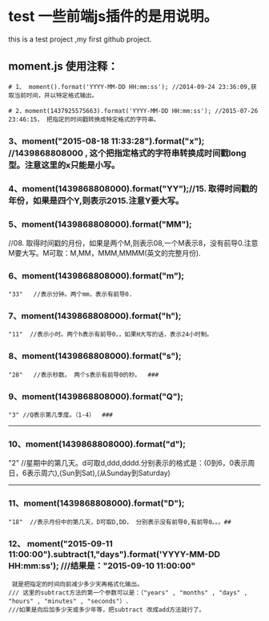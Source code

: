 # test 一些前端js插件的是用说明。
this is a test project ,my first github project.

moment.js 使用注释：
-----------------
```
# 1、 moment().format('YYYY-MM-DD HH:mm:ss'); //2014-09-24 23:36:09,获取当前时间，并以特定格式输出。
```
```
# 2、moment(1437925575663).format('YYYY-MM-DD HH:mm:ss'); //2015-07-26 23:46:15， 把指定的时间戳转换成特定格式的字符串。
```
### 3、moment("2015-08-18 11:33:28").format("x"); //1439868808000 , 这个把指定格式的字符串转换成时间戳long型。注意这里的x只能是小写。
### 4、moment(1439868808000).format("YY");//15. 取得时间戳的年份，如果是四个Y,则表示2015.注意Y要大写。
### 5、moment(1439868808000).format("MM");
//08. 取得时间戳的月份，如果是两个M,则表示08,一个M表示8，没有前导0.注意M要大写。M可取：M,MM，MMM,MMMM(英文的完整月份).

### 6、moment(1439868808000).format("m");
    "33"   //表示分钟。两个mm，表示有前导0.
### 7、moment(1439868808000).format("h");
    "11"  //表示小时。两个h表示有前导0，，如果H大写的话，表示24小时制。
### 8、moment(1439868808000).format("s");
    "28"   //表示秒数。 两个s表示有前导0的秒。  ###
### 9、moment(1439868808000).format("Q");
    "3" //Q表示第几季度。（1-4）  ###
************************
### 10、moment(1439868808000).format("d");
"2"  //星期中的第几天。d可取d,ddd,dddd.分别表示的格式是：(0到6，0表示周日，6表示周六),(Sun到Sat),(从Sunday到Saturday)
************************
### 11、moment(1439868808000).format("D");
    "18"  //表示月份中的第几天，D可取D,DD， 分别表示没有前导0,有前导0。。。##
### 12、 moment("2015-09-11 11:00:00").subtract(1,"days").format('YYYY-MM-DD HH:mm:ss'); ///结果是："2015-09-10 11:00:00"
     就是把指定的时间向前减少多少天再格式化输出。
    /// 这里的subtract方法的第一个参数可以是：（"years" , "months" , "days" , "hours" , "minutes" , "seconds"）.
    ///如果是向后加多少天或多少年等，把subtract 改成add方法就行了。
